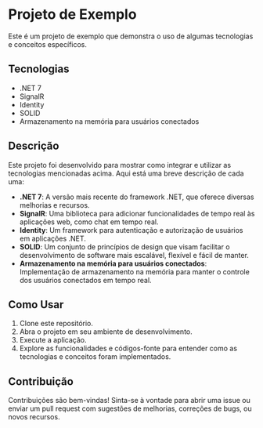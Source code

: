 # Projeto de Exemplo

Este é um projeto de exemplo que demonstra o uso de algumas tecnologias e conceitos específicos.

## Tecnologias

- .NET 7
- SignalR
- Identity
- SOLID
- Armazenamento na memória para usuários conectados

## Descrição

Este projeto foi desenvolvido para mostrar como integrar e utilizar as tecnologias mencionadas acima. Aqui está uma breve descrição de cada uma:

- **.NET 7**: A versão mais recente do framework .NET, que oferece diversas melhorias e recursos.
- **SignalR**: Uma biblioteca para adicionar funcionalidades de tempo real às aplicações web, como chat em tempo real.
- **Identity**: Um framework para autenticação e autorização de usuários em aplicações .NET.
- **SOLID**: Um conjunto de princípios de design que visam facilitar o desenvolvimento de software mais escalável, flexível e fácil de manter.
- **Armazenamento na memória para usuários conectados**: Implementação de armazenamento na memória para manter o controle dos usuários conectados em tempo real.

## Como Usar

1. Clone este repositório.
2. Abra o projeto em seu ambiente de desenvolvimento.
3. Execute a aplicação.
4. Explore as funcionalidades e códigos-fonte para entender como as tecnologias e conceitos foram implementados.

## Contribuição

Contribuições são bem-vindas! Sinta-se à vontade para abrir uma issue ou enviar um pull request com sugestões de melhorias, correções de bugs, ou novos recursos.
